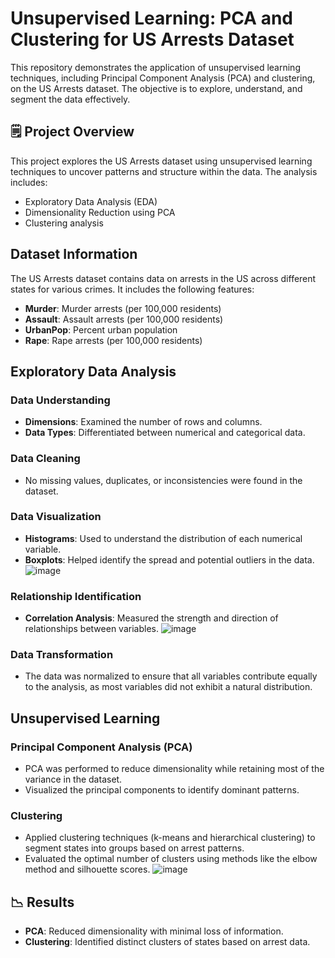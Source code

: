 # Unsupervised Learning: PCA and Clustering for US Arrests Dataset

This repository demonstrates the application of unsupervised learning techniques, including Principal Component Analysis (PCA) and clustering, on the US Arrests dataset. 
The objective is to explore, understand, and segment the data effectively.

## 🗒️ Project Overview
This project explores the US Arrests dataset using unsupervised learning techniques to uncover patterns and structure within the data. The analysis includes:
- Exploratory Data Analysis (EDA)
- Dimensionality Reduction using PCA
- Clustering analysis

##  Dataset Information
The US Arrests dataset contains data on arrests in the US across different states for various crimes. It includes the following features:
- **Murder**: Murder arrests (per 100,000 residents)
- **Assault**: Assault arrests (per 100,000 residents)
- **UrbanPop**: Percent urban population
- **Rape**: Rape arrests (per 100,000 residents)

## Exploratory Data Analysis

### Data Understanding
- **Dimensions**: Examined the number of rows and columns.
- **Data Types**: Differentiated between numerical and categorical data.

### Data Cleaning
- No missing values, duplicates, or inconsistencies were found in the dataset.

### Data Visualization
- **Histograms**: Used to understand the distribution of each numerical variable.
- **Boxplots**: Helped identify the spread and potential outliers in the data.
![image](https://github.com/user-attachments/assets/5cf2c02f-3030-4142-8024-22c272542917)


### Relationship Identification
- **Correlation Analysis**: Measured the strength and direction of relationships between variables.
![image](https://github.com/user-attachments/assets/9ee665fc-b469-40b8-9c84-1cdb72de80e3)


### Data Transformation
- The data was normalized to ensure that all variables contribute equally to the analysis, as most variables did not exhibit a natural distribution.

## Unsupervised Learning

### Principal Component Analysis (PCA)
- PCA was performed to reduce dimensionality while retaining most of the variance in the dataset.
- Visualized the principal components to identify dominant patterns.

### Clustering
- Applied clustering techniques (k-means and hierarchical clustering) to segment states into groups based on arrest patterns.
- Evaluated the optimal number of clusters using methods like the elbow method and silhouette scores.
![image](https://github.com/user-attachments/assets/637944db-6402-4ad2-a08d-cfd9e561d976)


## 📉 Results
- **PCA**: Reduced dimensionality with minimal loss of information.
- **Clustering**: Identified distinct clusters of states based on arrest data.


